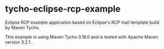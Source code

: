 tycho-eclipse-rcp-example
=========================

Eclipse RCP example application based on Eclipse's RCP mail template build by Maven Tycho. 

This example is using Maven Tycho 0.18.0 and is tested with Apache Maven version 3.2.1 .
